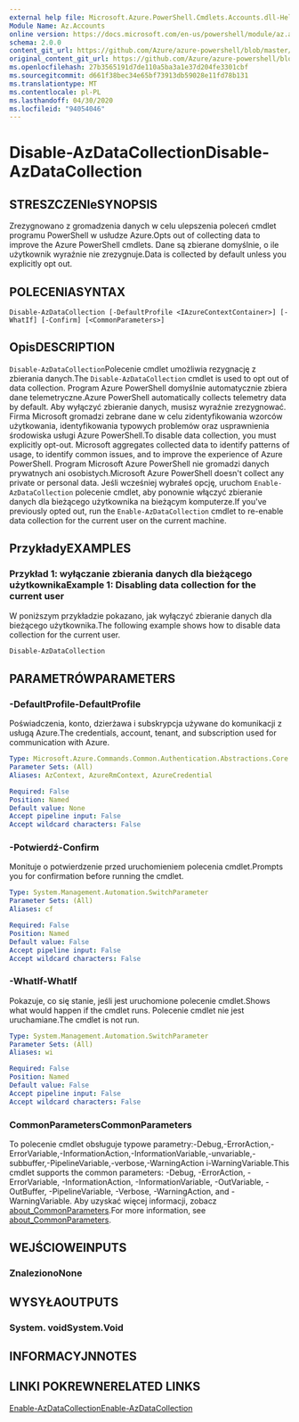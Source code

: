```yaml
---
external help file: Microsoft.Azure.PowerShell.Cmdlets.Accounts.dll-Help.xml
Module Name: Az.Accounts
online version: https://docs.microsoft.com/en-us/powershell/module/az.accounts/disable-azdatacollection
schema: 2.0.0
content_git_url: https://github.com/Azure/azure-powershell/blob/master/src/Accounts/Accounts/help/Disable-AzDataCollection.md
original_content_git_url: https://github.com/Azure/azure-powershell/blob/master/src/Accounts/Accounts/help/Disable-AzDataCollection.md
ms.openlocfilehash: 27b3565191d7de110a5ba3a1e37d204fe3301cbf
ms.sourcegitcommit: d661f38bec34e65bf73913db59028e11fd78b131
ms.translationtype: MT
ms.contentlocale: pl-PL
ms.lasthandoff: 04/30/2020
ms.locfileid: "94054046"
---
```

# <span data-ttu-id="3046e-101">Disable-AzDataCollection</span><span class="sxs-lookup"><span data-stu-id="3046e-101">Disable-AzDataCollection</span></span>

## <span data-ttu-id="3046e-102">STRESZCZENIe</span><span class="sxs-lookup"><span data-stu-id="3046e-102">SYNOPSIS</span></span>
<span data-ttu-id="3046e-103">Zrezygnowano z gromadzenia danych w celu ulepszenia poleceń cmdlet programu PowerShell w usłudze Azure.</span><span class="sxs-lookup"><span data-stu-id="3046e-103">Opts out of collecting data to improve the Azure PowerShell cmdlets.</span></span> <span data-ttu-id="3046e-104">Dane są zbierane domyślnie, o ile użytkownik wyraźnie nie zrezygnuje.</span><span class="sxs-lookup"><span data-stu-id="3046e-104">Data is collected by default unless you explicitly opt out.</span></span>

## <span data-ttu-id="3046e-105">POLECENIA</span><span class="sxs-lookup"><span data-stu-id="3046e-105">SYNTAX</span></span>

```
Disable-AzDataCollection [-DefaultProfile <IAzureContextContainer>] [-WhatIf] [-Confirm] [<CommonParameters>]
```

## <span data-ttu-id="3046e-106">Opis</span><span class="sxs-lookup"><span data-stu-id="3046e-106">DESCRIPTION</span></span>

<span data-ttu-id="3046e-107">`Disable-AzDataCollection`Polecenie cmdlet umożliwia rezygnację z zbierania danych.</span><span class="sxs-lookup"><span data-stu-id="3046e-107">The `Disable-AzDataCollection` cmdlet is used to opt out of data collection.</span></span> <span data-ttu-id="3046e-108">Program Azure PowerShell domyślnie automatycznie zbiera dane telemetryczne.</span><span class="sxs-lookup"><span data-stu-id="3046e-108">Azure PowerShell automatically collects telemetry data by default.</span></span> <span data-ttu-id="3046e-109">Aby wyłączyć zbieranie danych, musisz wyraźnie zrezygnować. Firma Microsoft gromadzi zebrane dane w celu zidentyfikowania wzorców użytkowania, identyfikowania typowych problemów oraz usprawnienia środowiska usługi Azure PowerShell.</span><span class="sxs-lookup"><span data-stu-id="3046e-109">To disable data collection, you must explicitly opt-out. Microsoft aggregates collected data to identify patterns of usage, to identify common issues, and to improve the experience of Azure PowerShell.</span></span> <span data-ttu-id="3046e-110">Program Microsoft Azure PowerShell nie gromadzi danych prywatnych ani osobistych.</span><span class="sxs-lookup"><span data-stu-id="3046e-110">Microsoft Azure PowerShell doesn't collect any private or personal data.</span></span> <span data-ttu-id="3046e-111">Jeśli wcześniej wybrałeś opcję, uruchom `Enable-AzDataCollection` polecenie cmdlet, aby ponownie włączyć zbieranie danych dla bieżącego użytkownika na bieżącym komputerze.</span><span class="sxs-lookup"><span data-stu-id="3046e-111">If you've previously opted out, run the `Enable-AzDataCollection` cmdlet to re-enable data collection for the current user on the current machine.</span></span>

## <span data-ttu-id="3046e-112">Przykłady</span><span class="sxs-lookup"><span data-stu-id="3046e-112">EXAMPLES</span></span>

### <span data-ttu-id="3046e-113">Przykład 1: wyłączanie zbierania danych dla bieżącego użytkownika</span><span class="sxs-lookup"><span data-stu-id="3046e-113">Example 1: Disabling data collection for the current user</span></span>

<span data-ttu-id="3046e-114">W poniższym przykładzie pokazano, jak wyłączyć zbieranie danych dla bieżącego użytkownika.</span><span class="sxs-lookup"><span data-stu-id="3046e-114">The following example shows how to disable data collection for the current user.</span></span>

```powershell
Disable-AzDataCollection
```

## <span data-ttu-id="3046e-115">PARAMETRÓW</span><span class="sxs-lookup"><span data-stu-id="3046e-115">PARAMETERS</span></span>

### <span data-ttu-id="3046e-116">-DefaultProfile</span><span class="sxs-lookup"><span data-stu-id="3046e-116">-DefaultProfile</span></span>

<span data-ttu-id="3046e-117">Poświadczenia, konto, dzierżawa i subskrypcja używane do komunikacji z usługą Azure.</span><span class="sxs-lookup"><span data-stu-id="3046e-117">The credentials, account, tenant, and subscription used for communication with Azure.</span></span>

```yaml
Type: Microsoft.Azure.Commands.Common.Authentication.Abstractions.Core.IAzureContextContainer
Parameter Sets: (All)
Aliases: AzContext, AzureRmContext, AzureCredential

Required: False
Position: Named
Default value: None
Accept pipeline input: False
Accept wildcard characters: False
```

### <span data-ttu-id="3046e-118">-Potwierdź</span><span class="sxs-lookup"><span data-stu-id="3046e-118">-Confirm</span></span>

<span data-ttu-id="3046e-119">Monituje o potwierdzenie przed uruchomieniem polecenia cmdlet.</span><span class="sxs-lookup"><span data-stu-id="3046e-119">Prompts you for confirmation before running the cmdlet.</span></span>

```yaml
Type: System.Management.Automation.SwitchParameter
Parameter Sets: (All)
Aliases: cf

Required: False
Position: Named
Default value: False
Accept pipeline input: False
Accept wildcard characters: False
```

### <span data-ttu-id="3046e-120">-WhatIf</span><span class="sxs-lookup"><span data-stu-id="3046e-120">-WhatIf</span></span>

<span data-ttu-id="3046e-121">Pokazuje, co się stanie, jeśli jest uruchomione polecenie cmdlet.</span><span class="sxs-lookup"><span data-stu-id="3046e-121">Shows what would happen if the cmdlet runs.</span></span> <span data-ttu-id="3046e-122">Polecenie cmdlet nie jest uruchamiane.</span><span class="sxs-lookup"><span data-stu-id="3046e-122">The cmdlet is not run.</span></span>

```yaml
Type: System.Management.Automation.SwitchParameter
Parameter Sets: (All)
Aliases: wi

Required: False
Position: Named
Default value: False
Accept pipeline input: False
Accept wildcard characters: False
```

### <span data-ttu-id="3046e-123">CommonParameters</span><span class="sxs-lookup"><span data-stu-id="3046e-123">CommonParameters</span></span>

<span data-ttu-id="3046e-124">To polecenie cmdlet obsługuje typowe parametry:-Debug,-ErrorAction,-ErrorVariable,-InformationAction,-InformationVariable,-unvariable,-subbuffer,-PipelineVariable,-verbose,-WarningAction i-WarningVariable.</span><span class="sxs-lookup"><span data-stu-id="3046e-124">This cmdlet supports the common parameters: -Debug, -ErrorAction, -ErrorVariable, -InformationAction, -InformationVariable, -OutVariable, -OutBuffer, -PipelineVariable, -Verbose, -WarningAction, and -WarningVariable.</span></span> <span data-ttu-id="3046e-125">Aby uzyskać więcej informacji, zobacz [about_CommonParameters](/powershell/module/microsoft.powershell.core/about/about_commonparameters).</span><span class="sxs-lookup"><span data-stu-id="3046e-125">For more information, see [about_CommonParameters](/powershell/module/microsoft.powershell.core/about/about_commonparameters).</span></span>

## <span data-ttu-id="3046e-126">WEJŚCIOWE</span><span class="sxs-lookup"><span data-stu-id="3046e-126">INPUTS</span></span>

### <span data-ttu-id="3046e-127">Znaleziono</span><span class="sxs-lookup"><span data-stu-id="3046e-127">None</span></span>

## <span data-ttu-id="3046e-128">WYSYŁA</span><span class="sxs-lookup"><span data-stu-id="3046e-128">OUTPUTS</span></span>

### <span data-ttu-id="3046e-129">System. void</span><span class="sxs-lookup"><span data-stu-id="3046e-129">System.Void</span></span>

## <span data-ttu-id="3046e-130">INFORMACYJN</span><span class="sxs-lookup"><span data-stu-id="3046e-130">NOTES</span></span>

## <span data-ttu-id="3046e-131">LINKI POKREWNE</span><span class="sxs-lookup"><span data-stu-id="3046e-131">RELATED LINKS</span></span>

[<span data-ttu-id="3046e-132">Enable-AzDataCollection</span><span class="sxs-lookup"><span data-stu-id="3046e-132">Enable-AzDataCollection</span></span>](./Enable-AzDataCollection.md)
